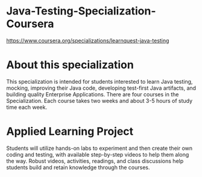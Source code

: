 # Java-Testing-Specialization-Coursera

https://www.coursera.org/specializations/learnquest-java-testing

# About this specialization

This specialization is intended for students interested to learn Java testing, mocking, improving their Java code, developing test-first Java artifacts, and building quality Enterprise Applications. There are four courses in the Specialization. Each course takes two weeks and about 3-5 hours of study time each week. 

# Applied Learning Project

Students will utilize hands-on labs to experiment and then create their own coding and testing, with available step-by-step videos to help them along the way. Robust videos, activities, readings, and class discussions help students build and retain knowledge through the courses.
